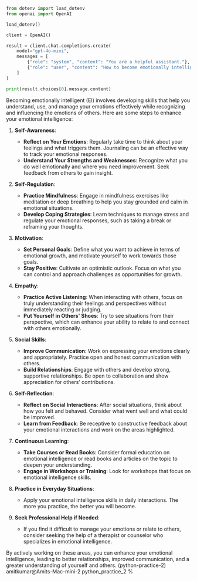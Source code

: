 ```python
from dotenv import load_dotenv
from openai import OpenAI

load_dotenv()

client = OpenAI()

result = client.chat.completions.create(
    model="gpt-4o-mini",
    messages = [
        {"role": "system", "content": "You are a helpful assistant."},
        {"role": "user", "content": "How to become emotionally intelligent?"}
    ]
)

print(result.choices[0].message.content)

```

Becoming emotionally intelligent (EI) involves developing skills that help you understand, use, and manage your emotions effectively while recognizing and influencing the emotions of others. Here are some steps to enhance your emotional intelligence:

1. **Self-Awareness**:

   - **Reflect on Your Emotions**: Regularly take time to think about your feelings and what triggers them. Journaling can be an effective way to track your emotional responses.
   - **Understand Your Strengths and Weaknesses**: Recognize what you do well emotionally and where you need improvement. Seek feedback from others to gain insight.

2. **Self-Regulation**:

   - **Practice Mindfulness**: Engage in mindfulness exercises like meditation or deep breathing to help you stay grounded and calm in emotional situations.
   - **Develop Coping Strategies**: Learn techniques to manage stress and regulate your emotional responses, such as taking a break or reframing your thoughts.

3. **Motivation**:

   - **Set Personal Goals**: Define what you want to achieve in terms of emotional growth, and motivate yourself to work towards those goals.
   - **Stay Positive**: Cultivate an optimistic outlook. Focus on what you can control and approach challenges as opportunities for growth.

4. **Empathy**:

   - **Practice Active Listening**: When interacting with others, focus on truly understanding their feelings and perspectives without immediately reacting or judging.
   - **Put Yourself in Others' Shoes**: Try to see situations from their perspective, which can enhance your ability to relate to and connect with others emotionally.

5. **Social Skills**:

   - **Improve Communication**: Work on expressing your emotions clearly and appropriately. Practice open and honest communication with others.
   - **Build Relationships**: Engage with others and develop strong, supportive relationships. Be open to collaboration and show appreciation for others’ contributions.

6. **Self-Reflection**:

   - **Reflect on Social Interactions**: After social situations, think about how you felt and behaved. Consider what went well and what could be improved.
   - **Learn from Feedback**: Be receptive to constructive feedback about your emotional interactions and work on the areas highlighted.

7. **Continuous Learning**:

   - **Take Courses or Read Books**: Consider formal education on emotional intelligence or read books and articles on the topic to deepen your understanding.
   - **Engage in Workshops or Training**: Look for workshops that focus on emotional intelligence skills.

8. **Practice in Everyday Situations**:

   - Apply your emotional intelligence skills in daily interactions. The more you practice, the better you will become.

9. **Seek Professional Help if Needed**:
   - If you find it difficult to manage your emotions or relate to others, consider seeking the help of a therapist or counselor who specializes in emotional intelligence.

By actively working on these areas, you can enhance your emotional intelligence, leading to better relationships, improved communication, and a greater understanding of yourself and others.
(python-practice-2) amitkumar@Amits-Mac-mini-2 python_practice_2 %

```

```
